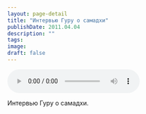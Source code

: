 ```yaml
---
layout: page-detail
title: "Интервью Гуру о самадхи"
publishDate: 2011.04.04
description: ""
tags:
image:
draft: false
---
```


<audio title="2011.04.04 - Интервью Гуру о самадхи.mp3" src="https://filer-api.advayta.org/v1.0/public/files/74850" controls=""></audio>

 Интервью Гуру о самадхи. 

  
